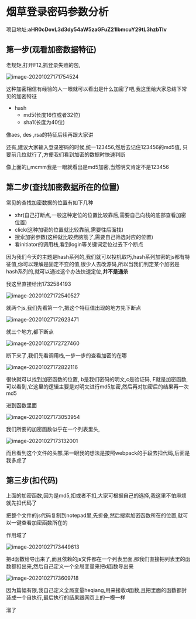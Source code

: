 # 烟草登录密码参数分析

项目地址:**aHR0cDovL3d3dy54aW5zaGFuZ21lbmcuY29tL3hzbTIv**

## 第一步(观看加密数据特征)

老规矩,打开F12,抓登录失败的包,

![image-20201027171754524](C:\Users\WilliamWeson\AppData\Roaming\Typora\typora-user-images\image-20201027171754524.png)

这种加密相信有经验的人一眼就可以看出是什么加密了吧,我这里给大家总结下常见的加密特征

+ hash
  + md5(长度16位或者32位)
  + sha1(长度为40位)

像aes, des ,rsa的特征后续再跟大家讲

还有,建议大家输入登录密码的时候,统一123456,然后去记住123456的md5值, 只要前几位就行了,方便我们看到加密的数据时快速判断

像上面的j_mcmm我是一眼就看出是md5加密,当然明文肯定不是123456

## 第二步(查找加密数据所在的位置)

常见的查找加密数据的位置有如下几种

+ xhr(自己打断点,一般这种定位的位置比较靠后,需要自己向栈的底部查看加密位置)
+ click(这种加密的位置就比较靠前,需要往后面找)
+ 搜索加密参数(这种就比较费脑筋了,需要自己筛选对应的位置)
+ 看initiator的调用栈,看到login等关键词定位过去下个断点

因为我们今天的主题是hash系列的,我们就可以投机取巧,hash系列加密的js都有特征值,你可以理解是固定不变的值,很少人去改源码,所以当我们判定某个加密是hash系列的,就可以通过这个办法快速定位,**并不是通杀**

我这里直接给出1732584193

![image-20201027172540527](C:\Users\WilliamWeson\AppData\Roaming\Typora\typora-user-images\image-20201027172540527.png)

就两个js,我们先看第一个,把这个特征值出现的地方先下断点

![image-20201027172623471](C:\Users\WilliamWeson\AppData\Roaming\Typora\typora-user-images\image-20201027172623471.png)

就三个地方,都下断点

![image-20201027172727460](C:\Users\WilliamWeson\AppData\Roaming\Typora\typora-user-images\image-20201027172727460.png)

断下来了,我们先看调用栈,一步一步的查看加密的在哪

![image-20201027172822116](C:\Users\WilliamWeson\AppData\Roaming\Typora\typora-user-images\image-20201027172822116.png)

很快就可以找到加密函数的位置, b是我们密码的明文,c是验证码, F就是加密函数,可以看到,它这里的逻辑主要是对明文进行md5加密,然后再对加密后的结果再一次md5

进到函数里面

![image-20201027173053954](C:\Users\WilliamWeson\AppData\Roaming\Typora\typora-user-images\image-20201027173053954.png)

我们所要的加密函数似乎在一个列表里头,

![image-20201027173132001](C:\Users\WilliamWeson\AppData\Roaming\Typora\typora-user-images\image-20201027173132001.png)

而且看到这个文件的头部,第一眼我的想法是按照webpack的手段去扣代码,后面是我多虑了

## 第三步(扣代码)

上面的加密函数,因为是md5,扣或者不扣,大家可根据自己的选择,我这里不怕麻烦就先扣代码了

把整个文件的js代码复制到notepad里,先折叠,然后搜索加密函数所在的位置,就可以一键查看加密函数所在的

作用域了

![image-20201027173449613](C:\Users\WilliamWeson\AppData\Roaming\Typora\typora-user-images\image-20201027173449613.png)

把d函数给导出来了,而且依赖的js文件都在一个列表里面,那我们直接把列表里的函数都扣出来,然后自己定义一个全局变量来把d函数导出来

![image-20201027173609718](C:\Users\WilliamWeson\AppData\Roaming\Typora\typora-user-images\image-20201027173609718.png)

因为篇幅有限,我自己定义全局变量heqiang,用来接收d函数,且把里面的函数都封装成一个自执行,最后执行的结果跟网页上的一模一样

溜了